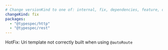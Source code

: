 ```yaml
---
# Change versionKind to one of: internal, fix, dependencies, feature, deprecation, breaking
changeKind: fix
packages:
  - "@typespec/http"
  - "@typespec/rest"
---
```


HotFix: Uri template not correctly built when using `@autoRoute`
